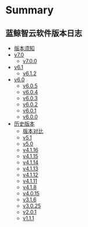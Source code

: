 # Summary

## 蓝鲸智云软件版本日志
* [版本须知](./intro.md)
* [v7.0]()
    * [v7.0.0](v700.md)
* [v6.1]()
    * [v6.1.2](../6.1/v612.md)
* [v6.0]()
    * [v6.0.5](../6.0/v6005.md)
    * [v6.0.4](../6.0/v6004.md)
    * [v6.0.3](../6.0/v6003.md)
    * [v6.0.2](../6.0/v6002.md)
    * [v6.0.1](../6.0/v6001.md)
    * [v6.0.0](../6.0/v6000.md)
* [历史版本]()
    * [版本对比](../5.1/README.md)
    * [v5.1](../5.1/v5127.md)
    * [v5.0](../5.1/v5003.md)
    * [v4.1.16](../5.1/v4116.md)
    * [v4.1.15](../5.1/v4115.md)
    * [v4.1.14](../5.1/v4114.md)
    * [v4.1.13](../5.1/v4113.md)
    * [v4.1.12](../5.1/v4112.md)
    * [v4.1.11](../5.1/v4111.md)
    * [v4.1.8](../5.1/v418.md)
    * [v4.0.15](../5.1/v4015.md)
    * [v3.1.6](../5.1/v316.md)
    * [v3.0.25](../5.1/v3025.md)
    * [v2.0.1](../5.1/v201.md)
    * [v1.1.1](../5.1/v111.md)
